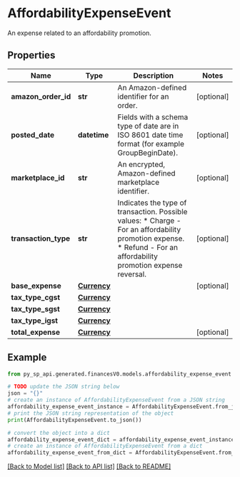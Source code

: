 # AffordabilityExpenseEvent

An expense related to an affordability promotion.

## Properties

Name | Type | Description | Notes
------------ | ------------- | ------------- | -------------
**amazon_order_id** | **str** | An Amazon-defined identifier for an order. | [optional] 
**posted_date** | **datetime** | Fields with a schema type of date are in ISO 8601 date time format (for example GroupBeginDate). | [optional] 
**marketplace_id** | **str** | An encrypted, Amazon-defined marketplace identifier. | [optional] 
**transaction_type** | **str** | Indicates the type of transaction.   Possible values:  * Charge - For an affordability promotion expense.  * Refund - For an affordability promotion expense reversal. | [optional] 
**base_expense** | [**Currency**](Currency.md) |  | [optional] 
**tax_type_cgst** | [**Currency**](Currency.md) |  | 
**tax_type_sgst** | [**Currency**](Currency.md) |  | 
**tax_type_igst** | [**Currency**](Currency.md) |  | 
**total_expense** | [**Currency**](Currency.md) |  | [optional] 

## Example

```python
from py_sp_api.generated.financesV0.models.affordability_expense_event import AffordabilityExpenseEvent

# TODO update the JSON string below
json = "{}"
# create an instance of AffordabilityExpenseEvent from a JSON string
affordability_expense_event_instance = AffordabilityExpenseEvent.from_json(json)
# print the JSON string representation of the object
print(AffordabilityExpenseEvent.to_json())

# convert the object into a dict
affordability_expense_event_dict = affordability_expense_event_instance.to_dict()
# create an instance of AffordabilityExpenseEvent from a dict
affordability_expense_event_from_dict = AffordabilityExpenseEvent.from_dict(affordability_expense_event_dict)
```
[[Back to Model list]](../README.md#documentation-for-models) [[Back to API list]](../README.md#documentation-for-api-endpoints) [[Back to README]](../README.md)


